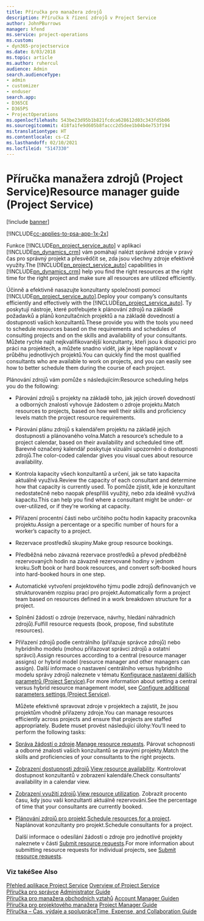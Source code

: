 ```yaml
---
title: Příručka pro manažera zdrojů
description: Příručka k řízení zdrojů v Project Service
author: JohnPBurrows
manager: kfend
ms.service: project-operations
ms.custom:
- dyn365-projectservice
ms.date: 8/03/2018
ms.topic: article
ms.author: ruhercul
audience: Admin
search.audienceType:
- admin
- customizer
- enduser
search.app:
- D365CE
- D365PS
- ProjectOperations
ms.openlocfilehash: 543be23d95b1b821fcdca628612d03c343fd5b06
ms.sourcegitcommit: 418fa1fe9d605b8faccc2d5dee1b04b4e753f194
ms.translationtype: HT
ms.contentlocale: cs-CZ
ms.lasthandoff: 02/10/2021
ms.locfileid: "5147330"
---
```

# <a name="resource-manager-guide-project-service"></a><span data-ttu-id="41f0a-103">Příručka manažera zdrojů (Project Service)</span><span class="sxs-lookup"><span data-stu-id="41f0a-103">Resource manager guide (Project Service)</span></span>

[!include [banner](../includes/psa-now-project-operations.md)]

[!INCLUDE[cc-applies-to-psa-app-1x-2x](../includes/cc-applies-to-psa-app-1x-2x.md)]

<span data-ttu-id="41f0a-104">Funkce [!INCLUDE[pn_project_service_auto](../includes/pn-project-service-auto.md)] v aplikaci [!INCLUDE[pn_dynamics_crm](../includes/pn-dynamics-crm.md)] vám pomáhají nalézt správné zdroje v pravý čas pro správný projekt a přesvědčit se, zda jsou všechny zdroje efektivně využity.</span><span class="sxs-lookup"><span data-stu-id="41f0a-104">The [!INCLUDE[pn_project_service_auto](../includes/pn-project-service-auto.md)] capabilities in [!INCLUDE[pn_dynamics_crm](../includes/pn-dynamics-crm.md)] help you find the right resources at the right time for the right project and make sure all resources are utilized efficiently.</span></span>  
  
 <span data-ttu-id="41f0a-105">Účinně a efektivně nasazujte konzultanty společnosti pomocí [!INCLUDE[pn_project_service_auto](../includes/pn-project-service-auto.md)].</span><span class="sxs-lookup"><span data-stu-id="41f0a-105">Deploy your company’s consultants efficiently and effectively with the [!INCLUDE[pn_project_service_auto](../includes/pn-project-service-auto.md)].</span></span> <span data-ttu-id="41f0a-106">Ty poskytují nástroje, které potřebujete k plánování zdrojů na základě požadavků a plánů konzultačních projektů a na základě dovedností a dostupnosti vašich konzultantů.</span><span class="sxs-lookup"><span data-stu-id="41f0a-106">These provide you with the tools you need to schedule resources based on the requirements and schedules of consulting projects and on the skills and availability of your consultants.</span></span> <span data-ttu-id="41f0a-107">Můžete rychle najít nejkvalifikovanější konzultanty, kteří jsou k dispozici pro práci na projektech, a můžete snadno vidět, jak je lépe naplánovat v průběhu jednotlivých projektů.</span><span class="sxs-lookup"><span data-stu-id="41f0a-107">You can quickly find the most qualified consultants who are available to work on projects, and you can easily see how to better schedule them during the course of each project.</span></span>  
  
 <span data-ttu-id="41f0a-108">Plánování zdrojů vám pomůže s následujícím:</span><span class="sxs-lookup"><span data-stu-id="41f0a-108">Resource scheduling helps you do the following:</span></span>  
  
- <span data-ttu-id="41f0a-109">Párování zdrojů s projekty na základě toho, jak jejich úroveň dovedností a odborných znalostí vyhovuje žádostem o zdroje projektu.</span><span class="sxs-lookup"><span data-stu-id="41f0a-109">Match resources to projects, based on how well their skills and proficiency levels match the project resource requirements.</span></span>  
  
- <span data-ttu-id="41f0a-110">Párování plánu zdrojů s kalendářem projektu na základě jejich dostupnosti a plánovaného volna.</span><span class="sxs-lookup"><span data-stu-id="41f0a-110">Match a resource’s schedule to a project calendar, based on their availability and scheduled time off.</span></span> <span data-ttu-id="41f0a-111">Barevně označený kalendář poskytuje vizuální upozornění o dostupnosti zdrojů.</span><span class="sxs-lookup"><span data-stu-id="41f0a-111">The color-coded calendar gives you visual cues about resource availability.</span></span>  
  
- <span data-ttu-id="41f0a-112">Kontrola kapacity všech konzultantů a určení, jak se tato kapacita aktuálně využívá.</span><span class="sxs-lookup"><span data-stu-id="41f0a-112">Review the capacity of each consultant and determine how that capacity is currently used.</span></span> <span data-ttu-id="41f0a-113">To pomůže zjistit, kde je konzultant nedostatečně nebo naopak přespříliš využitý, nebo zda ideálně využívá kapacitu.</span><span class="sxs-lookup"><span data-stu-id="41f0a-113">This can help you find where a consultant might be under- or over-utilized, or if they’re working at capacity.</span></span>  
  
- <span data-ttu-id="41f0a-114">Přiřazení procentní části nebo určitého počtu hodin kapacity pracovníka projektu.</span><span class="sxs-lookup"><span data-stu-id="41f0a-114">Assign a percentage or a specific number of hours for a worker’s capacity to a project.</span></span>  
  
- <span data-ttu-id="41f0a-115">Rezervace prostředků skupiny.</span><span class="sxs-lookup"><span data-stu-id="41f0a-115">Make group resource bookings.</span></span>  
  
- <span data-ttu-id="41f0a-116">Předběžná nebo závazná rezervace prostředků a převod předběžně rezervovaných hodin na závazně rezervované hodiny v jednom kroku.</span><span class="sxs-lookup"><span data-stu-id="41f0a-116">Soft book or hard book resources, and convert soft-booked hours into hard-booked hours in one step.</span></span>  
  
- <span data-ttu-id="41f0a-117">Automatické vytvoření projektového týmu podle zdrojů definovaných ve strukturovaném rozpisu prací pro projekt.</span><span class="sxs-lookup"><span data-stu-id="41f0a-117">Automatically form a project team based on resources defined in a work breakdown structure for a project.</span></span>  
  
- <span data-ttu-id="41f0a-118">Splnění žádostí o zdroje (rezervace, návrhy, hledání náhradních zdrojů).</span><span class="sxs-lookup"><span data-stu-id="41f0a-118">Fulfill resource requests (book, propose, find substitute resources).</span></span>  
  
- <span data-ttu-id="41f0a-119">Přiřazení zdrojů podle centrálního (přiřazuje správce zdrojů) nebo hybridního modelu (mohou přiřazovat správci zdrojů a ostatní správci).</span><span class="sxs-lookup"><span data-stu-id="41f0a-119">Assign resources according to a central (resource manager assigns) or hybrid model (resource manager and other managers can assign).</span></span> <span data-ttu-id="41f0a-120">Další informace o nastavení centrálního versus hybridního modelu správy zdrojů naleznete v tématu [Konfigurace nastavení dalších parametrů (Project Service)](../psa/configure-additional-parameters-settings.md).</span><span class="sxs-lookup"><span data-stu-id="41f0a-120">For more information about setting a central versus hybrid resource management model, see [Configure additional parameters settings (Project Service)](../psa/configure-additional-parameters-settings.md).</span></span>  
  
  <span data-ttu-id="41f0a-121">Můžete efektivně spravovat zdroje v projektech a zajistit, že jsou projektům vhodně přiřazeny zdroje.</span><span class="sxs-lookup"><span data-stu-id="41f0a-121">You can manage resources efficiently across projects and ensure that projects are staffed appropriately.</span></span> <span data-ttu-id="41f0a-122">Budete muset provést následující úlohy:</span><span class="sxs-lookup"><span data-stu-id="41f0a-122">You’ll need to perform the following tasks:</span></span>  
  
- <span data-ttu-id="41f0a-123">[Správa žádostí o zdroje](../psa/manage-resource-requests.md).</span><span class="sxs-lookup"><span data-stu-id="41f0a-123">[Manage resource requests](../psa/manage-resource-requests.md).</span></span> <span data-ttu-id="41f0a-124">Párovat schopnosti a odborné znalosti vašich konzultantů se pravými projekty.</span><span class="sxs-lookup"><span data-stu-id="41f0a-124">Match the skills and proficiencies of your consultants to the right projects.</span></span>  
  
- <span data-ttu-id="41f0a-125">[Zobrazení dostupnosti zdrojů](../psa/view-resource-availability.md).</span><span class="sxs-lookup"><span data-stu-id="41f0a-125">[View resource availability](../psa/view-resource-availability.md).</span></span> <span data-ttu-id="41f0a-126">Kontrolovat dostupnost konzultantů v zobrazení kalendáře.</span><span class="sxs-lookup"><span data-stu-id="41f0a-126">Check consultants’ availability in a calendar view.</span></span>  
  
- <span data-ttu-id="41f0a-127">[Zobrazení využití zdrojů](../psa/view-resource-utilization.md).</span><span class="sxs-lookup"><span data-stu-id="41f0a-127">[View resource utilization](../psa/view-resource-utilization.md).</span></span> <span data-ttu-id="41f0a-128">Zobrazit procento času, kdy jsou vaši konzultanti aktuálně rezervováni.</span><span class="sxs-lookup"><span data-stu-id="41f0a-128">See the percentage of time that your consultants are currently booked.</span></span>  
  
- <span data-ttu-id="41f0a-129">[Plánování zdrojů pro projekt](../psa/schedule-resources-project.md).</span><span class="sxs-lookup"><span data-stu-id="41f0a-129">[Schedule resources for a project](../psa/schedule-resources-project.md).</span></span> <span data-ttu-id="41f0a-130">Naplánovat konzultanty pro projekt.</span><span class="sxs-lookup"><span data-stu-id="41f0a-130">Schedule consultants for a project.</span></span>  
  
  <span data-ttu-id="41f0a-131">Další informace o odesílání žádostí o zdroje pro jednotlivé projekty naleznete v části [Submit resource requests](../psa/submit-resource-requests.md).</span><span class="sxs-lookup"><span data-stu-id="41f0a-131">For more information about submitting resource requests for individual projects, see [Submit resource requests](../psa/submit-resource-requests.md).</span></span>  
  
### <a name="see-also"></a><span data-ttu-id="41f0a-132">Viz také</span><span class="sxs-lookup"><span data-stu-id="41f0a-132">See Also</span></span>  
 <span data-ttu-id="41f0a-133">[Přehled aplikace Project Service](../psa/overview.md) </span><span class="sxs-lookup"><span data-stu-id="41f0a-133">[Overview of Project Service](../psa/overview.md) </span></span>  
 <span data-ttu-id="41f0a-134">[Příručka pro správce](../psa/admin-guide.md) </span><span class="sxs-lookup"><span data-stu-id="41f0a-134">[Administrator Guide](../psa/admin-guide.md) </span></span>  
 <span data-ttu-id="41f0a-135">[Příručka pro manažera obchodních vztahů](../psa/account-manager-guide.md) </span><span class="sxs-lookup"><span data-stu-id="41f0a-135">[Account Manager Guiden](../psa/account-manager-guide.md) </span></span>  
 <span data-ttu-id="41f0a-136">[Příručka pro projektového manažera](../psa/project-manager-guide.md) </span><span class="sxs-lookup"><span data-stu-id="41f0a-136">[Project Manager Guide](../psa/project-manager-guide.md) </span></span>  
 [<span data-ttu-id="41f0a-137">Příručka – Čas, výdaje a spolupráce</span><span class="sxs-lookup"><span data-stu-id="41f0a-137">Time, Expense, and Collaboration Guide</span></span>](../psa/time-expense-collaboration-guide.md)
